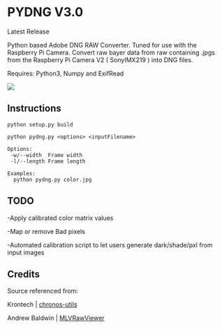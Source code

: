 PYDNG V3.0
=========
Latest Release

Python based Adobe DNG RAW Converter. Tuned for use with the Raspberry Pi Camera. 
Convert raw bayer data from raw containing .jpgs from the Raspberry Pi Camera V2 ( SonyIMX219 ) into DNG files.

Requires: Python3, Numpy and ExifRead

![](https://github.com/schoolpost/pydng/blob/master/docs/demo.jpg?raw=true)

Instructions
------------
```
python setup.py build

python pydng.py <options> <inputFilename> 

Options:
 -w/--width  Frame width
 -l/--length Frame length

Examples:
  python pydng.py color.jpg
```

TODO
------------

-Apply calibrated color matrix values 

-Map or remove Bad pixels

-Automated calibration script to let users generate dark/shade/pxl from input images


Credits
------------
Source referenced from:

Krontech | [chronos-utils](https://github.com/krontech/chronos-utils)

Andrew Baldwin | [MLVRawViewer](https://bitbucket.org/baldand/mlrawviewer)


